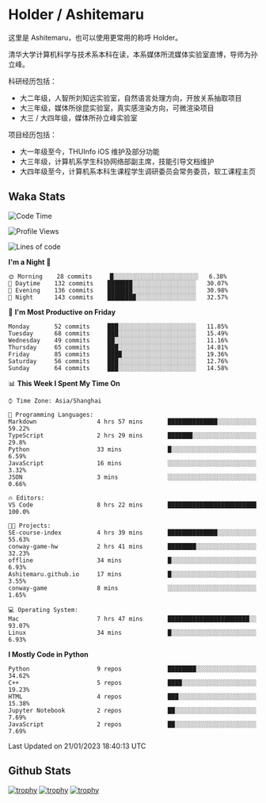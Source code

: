 # Holder / Ashitemaru

这里是 Ashitemaru，也可以使用更常用的称呼 Holder。

清华大学计算机科学与技术系本科在读，本系媒体所流媒体实验室直博，导师为孙立峰。

科研经历包括：

- 大二年级，人智所刘知远实验室，自然语言处理方向，开放关系抽取项目
- 大三年级，媒体所徐昆实验室，真实感渲染方向，可微渲染项目
- 大三 / 大四年级，媒体所孙立峰实验室

项目经历包括：

- 大一年级至今，THUInfo iOS 维护及部分功能
- 大三年级，计算机系学生科协网络部副主席，技能引导文档维护
- 大四年级至今，计算机系本科生课程学生调研委员会常务委员，软工课程主页

## Waka Stats

<!--START_SECTION:waka-->
![Code Time](http://img.shields.io/badge/Code%20Time-443%20hrs%2031%20mins-blue)

![Profile Views](http://img.shields.io/badge/Profile%20Views-3-blue)

![Lines of code](https://img.shields.io/badge/From%20Hello%20World%20I%27ve%20Written-319%20Thousand%20lines%20of%20code-blue)

**I'm a Night 🦉** 

```text
🌞 Morning    28 commits     █░░░░░░░░░░░░░░░░░░░░░░░░   6.38% 
🌆 Daytime    132 commits    ███████░░░░░░░░░░░░░░░░░░   30.07% 
🌃 Evening    136 commits    ███████░░░░░░░░░░░░░░░░░░   30.98% 
🌙 Night      143 commits    ████████░░░░░░░░░░░░░░░░░   32.57%

```
📅 **I'm Most Productive on Friday** 

```text
Monday       52 commits     ███░░░░░░░░░░░░░░░░░░░░░░   11.85% 
Tuesday      68 commits     ███░░░░░░░░░░░░░░░░░░░░░░   15.49% 
Wednesday    49 commits     ██░░░░░░░░░░░░░░░░░░░░░░░   11.16% 
Thursday     65 commits     ███░░░░░░░░░░░░░░░░░░░░░░   14.81% 
Friday       85 commits     ████░░░░░░░░░░░░░░░░░░░░░   19.36% 
Saturday     56 commits     ███░░░░░░░░░░░░░░░░░░░░░░   12.76% 
Sunday       64 commits     ███░░░░░░░░░░░░░░░░░░░░░░   14.58%

```


📊 **This Week I Spent My Time On** 

```text
⌚︎ Time Zone: Asia/Shanghai

💬 Programming Languages: 
Markdown                 4 hrs 57 mins       ██████████████░░░░░░░░░░░   59.22% 
TypeScript               2 hrs 29 mins       ███████░░░░░░░░░░░░░░░░░░   29.8% 
Python                   33 mins             █░░░░░░░░░░░░░░░░░░░░░░░░   6.59% 
JavaScript               16 mins             ░░░░░░░░░░░░░░░░░░░░░░░░░   3.32% 
JSON                     3 mins              ░░░░░░░░░░░░░░░░░░░░░░░░░   0.66%

🔥 Editors: 
VS Code                  8 hrs 22 mins       █████████████████████████   100.0%

🐱‍💻 Projects: 
SE-course-index          4 hrs 39 mins       ██████████████░░░░░░░░░░░   55.63% 
conway-game-hw           2 hrs 41 mins       ████████░░░░░░░░░░░░░░░░░   32.23% 
offline                  34 mins             █░░░░░░░░░░░░░░░░░░░░░░░░   6.93% 
Ashitemaru.github.io     17 mins             █░░░░░░░░░░░░░░░░░░░░░░░░   3.55% 
conway-game              8 mins              ░░░░░░░░░░░░░░░░░░░░░░░░░   1.65%

💻 Operating System: 
Mac                      7 hrs 47 mins       ███████████████████████░░   93.07% 
Linux                    34 mins             █░░░░░░░░░░░░░░░░░░░░░░░░   6.93%

```

**I Mostly Code in Python** 

```text
Python                   9 repos             ████████░░░░░░░░░░░░░░░░░   34.62% 
C++                      5 repos             ████░░░░░░░░░░░░░░░░░░░░░   19.23% 
HTML                     4 repos             ███░░░░░░░░░░░░░░░░░░░░░░   15.38% 
Jupyter Notebook         2 repos             ██░░░░░░░░░░░░░░░░░░░░░░░   7.69% 
JavaScript               2 repos             ██░░░░░░░░░░░░░░░░░░░░░░░   7.69%

```



 Last Updated on 21/01/2023 18:40:13 UTC
<!--END_SECTION:waka-->

## Github Stats

[![trophy](https://github-profile-trophy.vercel.app/?username=Ashitemaru&column=7)](https://github.com/Ashitemaru)
[![trophy](https://github-readme-stats.vercel.app/api?username=Ashitemaru&show_icons=true&include_all_commits=true)](https://github.com/Ashitemaru)
[![trophy](https://github-readme-stats.vercel.app/api/top-langs/?username=Ashitemaru&layout=compact)](https://github.com/Ashitemaru)

<!--
**Ashitemaru/Ashitemaru** is a ✨ _special_ ✨ repository because its `README.md` (this file) appears on your GitHub profile.

Here are some ideas to get you started:

- 🔭 I’m currently working on ...
- 🌱 I’m currently learning ...
- 👯 I’m looking to collaborate on ...
- 🤔 I’m looking for help with ...
- 💬 Ask me about ...
- 📫 How to reach me: ...
- 😄 Pronouns: ...
- ⚡ Fun fact: ...
-->
